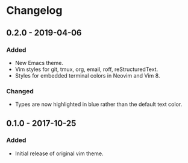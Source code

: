 # Changelog

## 0.2.0 - 2019-04-06
### Added
- New Emacs theme.
- Vim styles for git, tmux, org, email, roff, reStructuredText.
- Styles for embedded terminal colors in Neovim and Vim 8.

### Changed
- Types are now highlighted in blue rather than the default text color.

## 0.1.0 - 2017-10-25
### Added
- Initial release of original vim theme.
